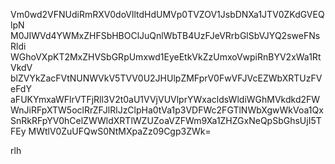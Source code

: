 Vm0wd2VFNUdiRmRXV0doVlltdHdUMVp0TVZOV1JsbDNXa1JTV0ZKdGVEQlpN
M0JIWVd4YWMxZHFSbHBOClJuQnlWbTB4UzFJeVRrbGlSbVJYQ2sweFNsRldi
WGhoVXpKT2MxZHVSbGRpUmxwd1EyeEtkVkZzUmxoVwpiRnBYV2xWa1RtVkdV
blZVYkZacFVtNUNWVkV5TVV0U2JHUlpZMFprV0FwVFJVcEZWbXRTUzFVeFdY
aFUKYmxaWFlrVTFjRll3V2t0aU1VVjVUVlprYWxacldsWldiWGhMVkdkd2FW
WnJiRFpXTW5oclRrZFJlRlJzClpHa0tVa1p3VDFWc2FGTlNWbXgwWkVoa1Qx
SnRkRFpYV0hCelZWWldXRTlWZUZoaVZFWm9Xa1ZHZGxNeQpSbGhsUjI5TFEy
MWtlV0ZuUFQwS0NtMXpaZz09Cgp3ZWk=

rlh